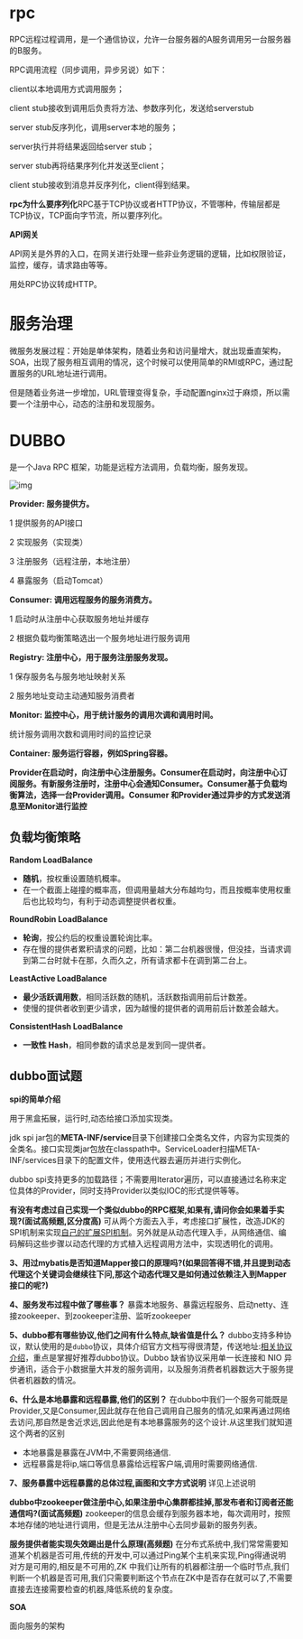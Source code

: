 # rpc

RPC远程过程调用，是一个通信协议，允许一台服务器的A服务调用另一台服务器的B服务。

 RPC调用流程（同步调用，异步另说）如下：

client以本地调用方式调用服务；

client stub接收到调用后负责将方法、参数序列化，发送给serverstub

server stub反序列化，调用server本地的服务；

server执行并将结果返回给server stub；

server stub再将结果序列化并发送至client；

client stub接收到消息并反序列化，client得到结果。

**rpc为什么要序列化**RPC基于TCP协议或者HTTP协议，不管哪种，传输层都是TCP协议，TCP面向字节流，所以要序列化。

**API网关**

API网关是外界的入口，在网关进行处理一些非业务逻辑的逻辑，比如权限验证，监控，缓存，请求路由等等。

用处RPC协议转成HTTP。

# 服务治理

微服务发展过程：开始是单体架构，随着业务和访问量增大，就出现垂直架构，SOA，出现了服务相互调用的情况，这个时候可以使用简单的RMI或RPC，通过配置服务的URL地址进行调用。

但是随着业务进一步增加，URL管理变得复杂，手动配置nginx过于麻烦，所以需要一个注册中心，动态的注册和发现服务。

# **DUBBO**



是一个Java RPC 框架，功能是远程方法调用，负载均衡，服务发现。

![img](https://upload-images.jianshu.io/upload_images/8926909-229b6f8370c701fa.png?imageMogr2/auto-orient/strip|imageView2/2/w/606/format/webp)

**Provider: 服务提供方。**

1 提供服务的API接口

2 实现服务（实现类）

3 注册服务（远程注册，本地注册）

4 暴露服务（启动Tomcat）

**Consumer: 调用远程服务的服务消费方。**

1 启动时从注册中心获取服务地址并缓存

2 根据负载均衡策略选出一个服务地址进行服务调用

**Registry: 注册中心，用于服务注册服务发现。**

1 保存服务名与服务地址映射关系

2 服务地址变动主动通知服务消费者

**Monitor: 监控中心，用于统计服务的调用次调和调用时间。**

统计服务调用次数和调用时间的监控记录

**Container: 服务运行容器，例如Spring容器。**

**Provider在启动时，向注册中心注册服务。Consumer在启动时，向注册中心订阅服务。有新服务注册时，注册中心会通知Consumer。Consumer基于负载均衡算法，选择一台Provider调用。Consumer 和Provider通过异步的方式发送消息至Monitor进行监控**

## 负载均衡策略

**Random LoadBalance**

- **随机**，按权重设置随机概率。
- 在一个截面上碰撞的概率高，但调用量越大分布越均匀，而且按概率使用权重后也比较均匀，有利于动态调整提供者权重。

**RoundRobin LoadBalance**

- **轮询**，按公约后的权重设置轮询比率。
- 存在慢的提供者累积请求的问题，比如：第二台机器很慢，但没挂，当请求调到第二台时就卡在那，久而久之，所有请求都卡在调到第二台上。

**LeastActive LoadBalance**

- **最少活跃调用数**，相同活跃数的随机，活跃数指调用前后计数差。
- 使慢的提供者收到更少请求，因为越慢的提供者的调用前后计数差会越大。

**ConsistentHash LoadBalance**

- **一致性 Hash**，相同参数的请求总是发到同一提供者。

## dubbo面试题

**spi的简单介绍**

用于黑盒拓展，运行时,动态给接口添加实现类。

jdk spi jar包的**META-INF/service**目录下创建接口全类名文件，内容为实现类的全类名。接口实现类jar包放在classpath中。ServiceLoader扫描META-INF/services目录下的配置文件，使用迭代器去遍历并进行实例化。

dubbo spi支持更多的加载路径；不需要用Iterator遍历，可以直接通过名称来定位具体的Provider，同时支持Provider以类似IOC的形式提供等等。

**有没有考虑过自己实现一个类似dubbo的RPC框架,如果有,请问你会如果着手实现?(面试高频题,区分度高)**
 可从两个方面去入手，考虑接口扩展性，改造JDK的SPI机制来实现[自己的扩展SPI机制](https://www.jianshu.com/p/27dc92362de4)。另外就是从动态代理入手，从网络通信、编码解码这些步骤以动态代理的方式植入远程调用方法中，实现透明化的调用。

**3、用过mybatis是否知道Mapper接口的原理吗?(如果回答得不错,并且提到动态代理这个关键词会继续往下问,那这个动态代理又是如何通过依赖注入到Mapper接口的呢?)**

**4、服务发布过程中做了哪些事？**
 暴露本地服务、暴露远程服务、启动netty、连接zookeeper、到zookeeper注册、监听zookeeper

**5、dubbo都有哪些协议,他们之间有什么特点,缺省值是什么？**
 dubbo支持多种协议，默认使用的是`dubbo`协议，具体介绍官方文档写得很清楚，传送地址:[相关协议介绍](https://link.jianshu.com/?t=https://dubbo.gitbooks.io/dubbo-user-book/references/protocol/dubbo.html)，重点是掌握好推荐dubbo协议。Dubbo 缺省协议采用单一长连接和 NIO 异步通讯，适合于小数据量大并发的服务调用，以及服务消费者机器数远大于服务提供者机器数的情况。

**6、什么是本地暴露和远程暴露,他们的区别？**
 在dubbo中我们一个服务可能既是Provider,又是Consumer,因此就存在他自己调用自己服务的情况,如果再通过网络去访问,那自然是舍近求远,因此他是有本地暴露服务的这个设计.从这里我们就知道这个两者的区别

- 本地暴露是暴露在JVM中,不需要网络通信.
- 远程暴露是将ip,端口等信息暴露给远程客户端,调用时需要网络通信.

**7、服务暴露中远程暴露的总体过程,画图和文字方式说明**
 详见上述说明

**dubbo中zookeeper做注册中心,如果注册中心集群都挂掉,那发布者和订阅者还能通信吗?(面试高频题)**
 zookeeper的信息会缓存到服务器本地，每次调用时，按照本地存储的地址进行调用，但是无法从注册中心去同步最新的服务列表。

**服务提供者能实现失效踢出是什么原理(高频题)**
 在分布式系统中,我们常常需要知道某个机器是否可用,传统的开发中,可以通过Ping某个主机来实现,Ping得通说明对方是可用的,相反是不可用的,ZK 中我们让所有的机器都注册一个临时节点,我们判断一个机器是否可用,我们只需要判断这个节点在ZK中是否存在就可以了,不需要直接去连接需要检查的机器,降低系统的复杂度。

**SOA** 

面向服务的架构